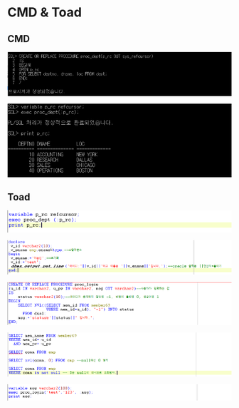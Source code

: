 # CMD & Toad

## CMD

![](../../.gitbook/assets/1%20%288%29.png)

![](../../.gitbook/assets/2%20%287%29.png)

## Toad

![](../../.gitbook/assets/3%20%287%29.png)

![](../../.gitbook/assets/4%20%288%29.png)

![](../../.gitbook/assets/6%20%283%29.png)

![](../../.gitbook/assets/7%20%282%29.png)

![](../../.gitbook/assets/8%20%281%29.png)

